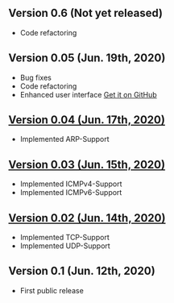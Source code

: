 ##  Version 0.6 (Not yet released)
- Code refactoring

## Version 0.05 (Jun. 19th, 2020)
- Bug fixes
- Code refactoring
- Enhanced user interface
  [Get it on GitHub](https://github.com/r-richter/hyenae-ng/releases/tag/v0.5)

##  [Version 0.04 (Jun. 17th, 2020)](https://github.com/r-richter/hyenae-ng/releases/tag/v0.4)
- Implemented ARP-Support

## [Version 0.03 (Jun. 15th, 2020)](https://github.com/r-richter/hyenae-ng/releases/tag/v0.3)
- Implemented ICMPv4-Support
- Implemented ICMPv6-Support

## [Version 0.02 (Jun. 14th, 2020)](https://github.com/r-richter/hyenae-ng/releases/tag/v0.2)
- Implemented TCP-Support
- Implemented UDP-Support

##  Version 0.1 (Jun. 12th, 2020)
- First public release
